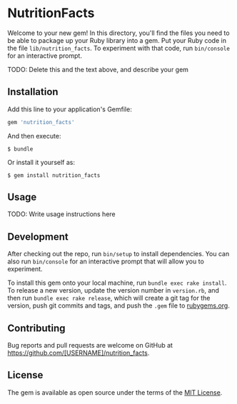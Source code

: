 # NutritionFacts

Welcome to your new gem! In this directory, you'll find the files you need to be able to package up your Ruby library into a gem. Put your Ruby code in the file `lib/nutrition_facts`. To experiment with that code, run `bin/console` for an interactive prompt.

TODO: Delete this and the text above, and describe your gem

## Installation

Add this line to your application's Gemfile:

```ruby
gem 'nutrition_facts'
```

And then execute:

    $ bundle

Or install it yourself as:

    $ gem install nutrition_facts

## Usage

TODO: Write usage instructions here

## Development

After checking out the repo, run `bin/setup` to install dependencies. You can also run `bin/console` for an interactive prompt that will allow you to experiment.

To install this gem onto your local machine, run `bundle exec rake install`. To release a new version, update the version number in `version.rb`, and then run `bundle exec rake release`, which will create a git tag for the version, push git commits and tags, and push the `.gem` file to [rubygems.org](https://rubygems.org).

## Contributing

Bug reports and pull requests are welcome on GitHub at https://github.com/[USERNAME]/nutrition_facts.


## License

The gem is available as open source under the terms of the [MIT License](http://opensource.org/licenses/MIT).
